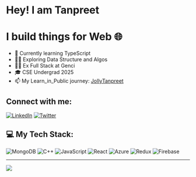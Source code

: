 # Hey! I am Tanpreet
# I build things for Web 🌐

- 🌱 Currently learning TypeScript
- 🧑‍💼 Exploring Data Structure and Algos
- 🧑‍💻 Ex Full Stack at Genci 
- 🎓 CSE Undergrad 2025
- 📫 My Learn_in_Public journey: [JollyTanpreet](https://twitter.com/JollyTanpreet)


## Connect with me:
[![LinkedIn](https://img.shields.io/badge/LinkedIn-%230077B5.svg?logo=linkedin&logoColor=white)](https://linkedin.com/in/tanpreet-singh-jolly-b564a8232)
[![Twitter](https://img.shields.io/badge/Twitter-%231DA1F2.svg?logo=Twitter&logoColor=white)](https://twitter.com/JollyTanpreet) 



## 💻 My Tech Stack:
![MongoDB](https://img.shields.io/badge/MongoDB-%234ea94b.svg?style=for-the-badge&logo=mongodb&logoColor=white) ![C++](https://img.shields.io/badge/c++-%2300599C.svg?style=for-the-badge&logo=c%2B%2B&logoColor=white) ![JavaScript](https://img.shields.io/badge/javascript-%23323330.svg?style=for-the-badge&logo=javascript&logoColor=%23F7DF1E) ![React](https://img.shields.io/badge/react-%2320232a.svg?style=for-the-badge&logo=react&logoColor=%2361DAFB) ![Azure](https://img.shields.io/badge/azure-%230072C6.svg?style=for-the-badge&logo=microsoftazure&logoColor=white) ![Redux](https://img.shields.io/badge/redux-%23593d88.svg?style=for-the-badge&logo=redux&logoColor=white) ![Firebase](https://img.shields.io/badge/Firebase-039BE5?style=for-the-badge&logo=Firebase&logoColor=white) 


---
[![](https://visitcount.itsvg.in/api?id=tanpreetjolly&icon=1&color=6)](https://visitcount.itsvg.in)


